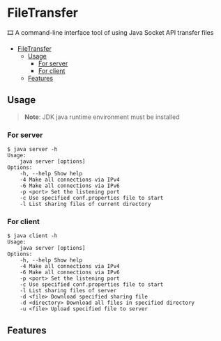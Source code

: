 # FileTransfer

🎞 A command-line interface tool of using Java Socket API transfer files

- [FileTransfer](#filetransfer)
  - [Usage](#usage)
    - [For server](#for-server)
    - [For client](#for-client)
  - [Features](#features)

## Usage

> **Note**: JDK java runtime environment must be installed

### For server

```console
$ java server -h
Usage:
    java server [options]
Options:
    -h, --help Show help
    -4 Make all connections via IPv4
    -6 Make all connections via IPv6
    -p <port> Set the listening port
    -c Use specified conf.properties file to start
    -l List sharing files of current directory
```

### For client

```console
$ java client -h
Usage:
    java server [options]
Options:
    -h, --help Show help
    -4 Make all connections via IPv4
    -6 Make all connections via IPv6
    -p <port> Set the listening port
    -c Use specified conf.properties file to start
    -l List sharing files of server
    -d <file> Download specified sharing file
    -d <directory> Download all files in specified directory
    -u <file> Upload specified file to server
```

## Features
